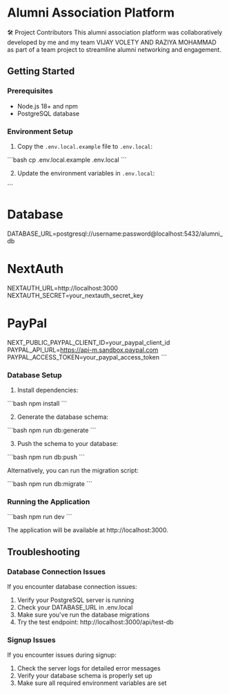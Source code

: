
# Alumni Association Platform

🛠️ Project Contributors
This alumni association platform was collaboratively developed by me and my team VIJAY VOLETY AND RAZIYA MOHAMMAD  as part of a team project to streamline alumni networking and engagement.


## Getting Started

### Prerequisites

- Node.js 18+ and npm
- PostgreSQL database

### Environment Setup

1. Copy the `.env.local.example` file to `.env.local`:

\`\`\`bash
cp .env.local.example .env.local
\`\`\`

2. Update the environment variables in `.env.local`:

\`\`\`
# Database
DATABASE_URL=postgresql://username:password@localhost:5432/alumni_db

# NextAuth
NEXTAUTH_URL=http://localhost:3000
NEXTAUTH_SECRET=your_nextauth_secret_key

# PayPal
NEXT_PUBLIC_PAYPAL_CLIENT_ID=your_paypal_client_id
PAYPAL_API_URL=https://api-m.sandbox.paypal.com
PAYPAL_ACCESS_TOKEN=your_paypal_access_token
\`\`\`

### Database Setup

1. Install dependencies:

\`\`\`bash
npm install
\`\`\`

2. Generate the database schema:

\`\`\`bash
npm run db:generate
\`\`\`

3. Push the schema to your database:

\`\`\`bash
npm run db:push
\`\`\`

Alternatively, you can run the migration script:

\`\`\`bash
npm run db:migrate
\`\`\`

### Running the Application

\`\`\`bash
npm run dev
\`\`\`

The application will be available at http://localhost:3000.

## Troubleshooting

### Database Connection Issues

If you encounter database connection issues:

1. Verify your PostgreSQL server is running
2. Check your DATABASE_URL in .env.local
3. Make sure you've run the database migrations
4. Try the test endpoint: http://localhost:3000/api/test-db

### Signup Issues

If you encounter issues during signup:

1. Check the server logs for detailed error messages
2. Verify your database schema is properly set up
3. Make sure all required environment variables are set



